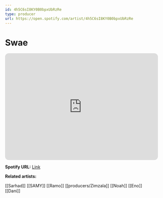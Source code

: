 ```yaml
---
id: 4h5C6sI8KY0B0bpxUbRzRe
type: producer
url: https://open.spotify.com/artist/4h5C6sI8KY0B0bpxUbRzRe
---
```

# Swae

<iframe style="border-radius:12px" src="https://open.spotify.com/embed/artist/4h5C6sI8KY0B0bpxUbRzRe" width="100%" height="352" frameBorder="0" allowfullscreen="" allow="autoplay; clipboard-write; encrypted-media; fullscreen; picture-in-picture" loading="lazy"></iframe>

**Spotify URL:** [Link](https://open.spotify.com/artist/4h5C6sI8KY0B0bpxUbRzRe)

**Related artists:**

[[Sarhad]]
[[SAMY]]
[[Ramo]]
[[producers/Zimzala]]
[[Noah]]
[[Eno]]
[[Dani]]
